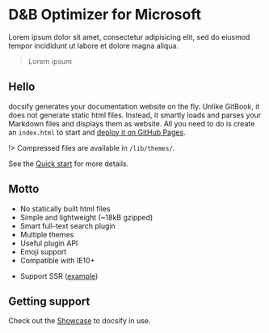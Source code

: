 <br id="dnb-optimizer-for-microsoft">

# D&B Optimizer for Microsoft

Lorem ipsum dolor sit amet, consectetur adipisicing elit, sed do eiusmod tempor incididunt ut labore et dolore magna aliqua.

> Lorem ipsum

## Hello

docsify generates your documentation website on the fly. Unlike GitBook, it does not generate static html files. Instead, it smartly loads and parses your Markdown files and displays them as website. All you need to do is create an `index.html` to start and [deploy it on GitHub Pages](deploy.md).

!> Compressed files are available in `/lib/themes/`.

See the [Quick start](quickstart.md) for more details.

## Motto

* No statically built html files
* Simple and lightweight (~18kB gzipped)
* Smart full-text search plugin
* Multiple themes
* Useful plugin API
* Emoji support
* Compatible with IE10+
- Support SSR ([example](https://github.com/QingWei-Li/docsify-ssr-demo))

## Getting support

Check out the [Showcase](https://github.com/QingWei-Li/docsify/#showcase) to docsify in use.
